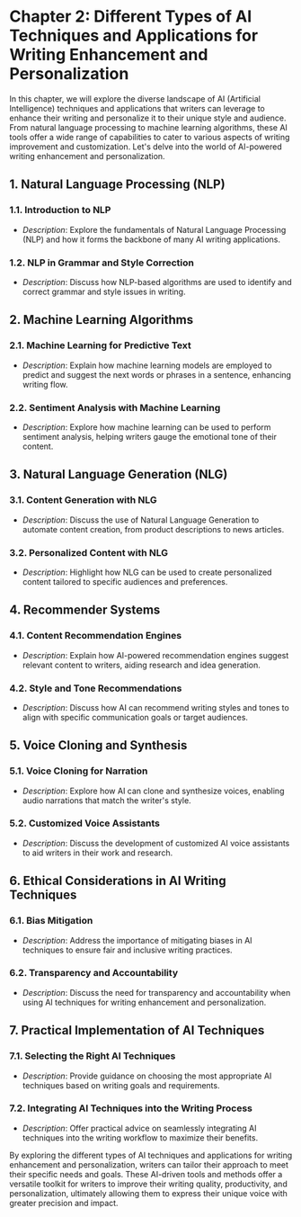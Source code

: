 Chapter 2: Different Types of AI Techniques and Applications for Writing Enhancement and Personalization
========================================================================================================

In this chapter, we will explore the diverse landscape of AI (Artificial Intelligence) techniques and applications that writers can leverage to enhance their writing and personalize it to their unique style and audience. From natural language processing to machine learning algorithms, these AI tools offer a wide range of capabilities to cater to various aspects of writing improvement and customization. Let's delve into the world of AI-powered writing enhancement and personalization.

**1. Natural Language Processing (NLP)**
----------------------------------------

### 1.1. **Introduction to NLP**

* *Description*: Explore the fundamentals of Natural Language Processing (NLP) and how it forms the backbone of many AI writing applications.

### 1.2. **NLP in Grammar and Style Correction**

* *Description*: Discuss how NLP-based algorithms are used to identify and correct grammar and style issues in writing.

**2. Machine Learning Algorithms**
----------------------------------

### 2.1. **Machine Learning for Predictive Text**

* *Description*: Explain how machine learning models are employed to predict and suggest the next words or phrases in a sentence, enhancing writing flow.

### 2.2. **Sentiment Analysis with Machine Learning**

* *Description*: Explore how machine learning can be used to perform sentiment analysis, helping writers gauge the emotional tone of their content.

**3. Natural Language Generation (NLG)**
----------------------------------------

### 3.1. **Content Generation with NLG**

* *Description*: Discuss the use of Natural Language Generation to automate content creation, from product descriptions to news articles.

### 3.2. **Personalized Content with NLG**

* *Description*: Highlight how NLG can be used to create personalized content tailored to specific audiences and preferences.

**4. Recommender Systems**
--------------------------

### 4.1. **Content Recommendation Engines**

* *Description*: Explain how AI-powered recommendation engines suggest relevant content to writers, aiding research and idea generation.

### 4.2. **Style and Tone Recommendations**

* *Description*: Discuss how AI can recommend writing styles and tones to align with specific communication goals or target audiences.

**5. Voice Cloning and Synthesis**
----------------------------------

### 5.1. **Voice Cloning for Narration**

* *Description*: Explore how AI can clone and synthesize voices, enabling audio narrations that match the writer's style.

### 5.2. **Customized Voice Assistants**

* *Description*: Discuss the development of customized AI voice assistants to aid writers in their work and research.

**6. Ethical Considerations in AI Writing Techniques**
------------------------------------------------------

### 6.1. **Bias Mitigation**

* *Description*: Address the importance of mitigating biases in AI techniques to ensure fair and inclusive writing practices.

### 6.2. **Transparency and Accountability**

* *Description*: Discuss the need for transparency and accountability when using AI techniques for writing enhancement and personalization.

**7. Practical Implementation of AI Techniques**
------------------------------------------------

### 7.1. **Selecting the Right AI Techniques**

* *Description*: Provide guidance on choosing the most appropriate AI techniques based on writing goals and requirements.

### 7.2. **Integrating AI Techniques into the Writing Process**

* *Description*: Offer practical advice on seamlessly integrating AI techniques into the writing workflow to maximize their benefits.

By exploring the different types of AI techniques and applications for writing enhancement and personalization, writers can tailor their approach to meet their specific needs and goals. These AI-driven tools and methods offer a versatile toolkit for writers to improve their writing quality, productivity, and personalization, ultimately allowing them to express their unique voice with greater precision and impact.
